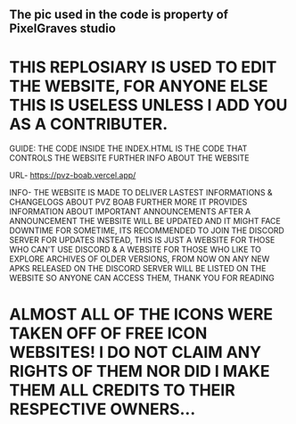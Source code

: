The pic used in the code is property of PixelGraves studio
----------------------------------------------------------

# THIS REPLOSIARY IS USED TO EDIT THE WEBSITE, FOR ANYONE ELSE THIS IS USELESS UNLESS I ADD YOU AS A CONTRIBUTER.

GUIDE: THE CODE INSIDE THE INDEX.HTML IS THE CODE THAT CONTROLS THE WEBSITE FURTHER INFO ABOUT THE WEBSITE

URL- https://pvz-boab.vercel.app/

INFO- THE WEBSITE IS MADE TO DELIVER LASTEST INFORMATIONS & CHANGELOGS ABOUT PVZ BOAB FURTHER MORE IT PROVIDES INFORMATION ABOUT IMPORTANT ANNOUNCEMENTS
AFTER A ANNOUNCEMENT THE WEBSITE WILL BE UPDATED AND IT MIGHT FACE DOWNTIME FOR SOMETIME, ITS RECOMMENDED TO JOIN THE DISCORD SERVER FOR UPDATES INSTEAD, THIS IS JUST A WEBSITE FOR THOSE WHO CAN'T USE DISCORD & A WEBSITE FOR THOSE WHO LIKE TO EXPLORE ARCHIVES OF OLDER VERSIONS, FROM NOW ON ANY NEW APKS RELEASED ON THE DISCORD SERVER WILL BE LISTED ON THE WEBSITE SO ANYONE CAN ACCESS THEM, THANK YOU FOR READING

# ALMOST ALL OF THE ICONS WERE TAKEN OFF OF FREE ICON WEBSITES! I DO NOT CLAIM ANY RIGHTS OF THEM NOR DID I MAKE THEM ALL CREDITS TO THEIR RESPECTIVE OWNERS...
